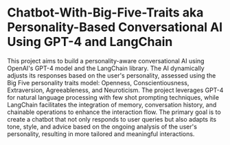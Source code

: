 # Chatbot-With-Big-Five-Traits aka Personality-Based Conversational AI Using GPT-4 and LangChain


This project aims to build a personality-aware conversational AI using OpenAI's GPT-4 model and the LangChain library. The AI dynamically adjusts its responses based on the user's personality, assessed using the Big Five personality traits model: Openness, Conscientiousness, Extraversion, Agreeableness, and Neuroticism. The project leverages GPT-4 for natural language processing with few shot prompting techniques, while LangChain facilitates the integration of memory, conversation history, and chainable operations to enhance the interaction flow.
The primary goal is to create a chatbot that not only responds to user queries but also adapts its tone, style, and advice based on the ongoing analysis of the user's personality, resulting in more tailored and meaningful interactions.


